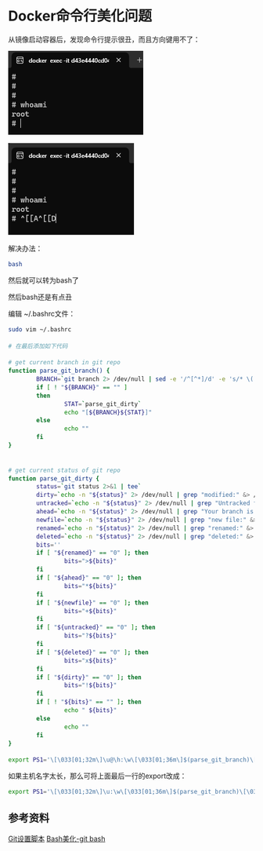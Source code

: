 # Docker命令行美化问题

从镜像启动容器后，发现命令行提示很丑，而且方向键用不了：

![alt text](image.png)

![alt text](image-1.png)

解决办法：

```bash
bash
```

然后就可以转为bash了

然后bash还是有点丑

编辑 ~/.bashrc文件：

```bash
sudo vim ~/.bashrc

# 在最后添加如下代码

# get current branch in git repo
function parse_git_branch() {
        BRANCH=`git branch 2> /dev/null | sed -e '/^[^*]/d' -e 's/* \(.*\)/\1/'`
        if [ ! "${BRANCH}" == "" ]
        then
                STAT=`parse_git_dirty`
                echo "[${BRANCH}${STAT}]"
        else
                echo ""
        fi
}


# get current status of git repo
function parse_git_dirty {
        status=`git status 2>&1 | tee`
        dirty=`echo -n "${status}" 2> /dev/null | grep "modified:" &> /dev/null; echo "$?"`
        untracked=`echo -n "${status}" 2> /dev/null | grep "Untracked files" &> /dev/null; echo "$?"`
        ahead=`echo -n "${status}" 2> /dev/null | grep "Your branch is ahead of" &> /dev/null; echo "$?"`
        newfile=`echo -n "${status}" 2> /dev/null | grep "new file:" &> /dev/null; echo "$?"`
        renamed=`echo -n "${status}" 2> /dev/null | grep "renamed:" &> /dev/null; echo "$?"`
        deleted=`echo -n "${status}" 2> /dev/null | grep "deleted:" &> /dev/null; echo "$?"`
        bits=''
        if [ "${renamed}" == "0" ]; then
                bits=">${bits}"
        fi
        if [ "${ahead}" == "0" ]; then
                bits="*${bits}"
        fi
        if [ "${newfile}" == "0" ]; then
                bits="+${bits}"
        fi
        if [ "${untracked}" == "0" ]; then
                bits="?${bits}"
        fi
        if [ "${deleted}" == "0" ]; then
                bits="x${bits}"
        fi
        if [ "${dirty}" == "0" ]; then
                bits="!${bits}"
        fi
        if [ ! "${bits}" == "" ]; then
                echo " ${bits}"
        else
                echo ""
        fi
}

export PS1='\[\033[01;32m\]\u@\h:\w\[\033[01;36m\]$(parse_git_branch)\[\033[00m\] \$'
```

如果主机名字太长，那么可将上面最后一行的export改成：

```bash
export PS1='\[\033[01;32m\]\u:\w\[\033[01;36m\]$(parse_git_branch)\[\033[00m\] \$'
```

## 参考资料

[Git设置脚本](../../Git/setting/Git设置脚本.md)
[Bash美化-git bash](../../../04%20Script/shell/bash/Bash美化.md)
